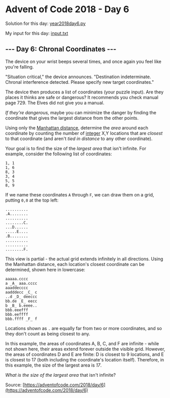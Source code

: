 # Advent of Code 2018 - Day 6

Solution for this day: [year2018day6.py](year2018/day6/year2018day6.py)

My input for this day: [input.txt](year2018/day6/input.txt)

## \--- Day 6: Chronal Coordinates ---

The device on your wrist beeps several times, and once again you feel like
you're falling.

"Situation critical," the device announces. "Destination indeterminate.
Chronal interference detected. Please specify new target coordinates."

The device then produces a list of coordinates (your puzzle input). Are they
places it thinks are safe or dangerous? It recommends you check manual page
729. The Elves did not give you a manual.

_If they're dangerous,_ maybe you can minimize the danger by finding the
coordinate that gives the largest distance from the other points.

Using only the [Manhattan
distance](https://en.wikipedia.org/wiki/Taxicab_geometry), determine the
_area_ around each coordinate by counting the number of
[integer](https://en.wikipedia.org/wiki/Integer) X,Y locations that are
_closest_ to that coordinate (and aren't _tied in distance_ to any other
coordinate).

Your goal is to find the size of the _largest area_ that isn't infinite. For
example, consider the following list of coordinates:

    
    
    1, 1
    1, 6
    8, 3
    3, 4
    5, 5
    8, 9
    

If we name these coordinates `A` through `F`, we can draw them on a grid,
putting `0,0` at the top left:

    
    
    ..........
    .A........
    ..........
    ........C.
    ...D......
    .....E....
    .B........
    ..........
    ..........
    ........F.
    

This view is partial - the actual grid extends infinitely in all directions.
Using the Manhattan distance, each location's closest coordinate can be
determined, shown here in lowercase:

    
    
    aaaaa.cccc
    a _A_ aaa.cccc
    aaaddecccc
    aadddecc _C_ c
    ..d _D_ deeccc
    bb.de _E_ eecc
    b _B_ b.eeee..
    bbb.eeefff
    bbb.eeffff
    bbb.ffff _F_ f
    

Locations shown as `.` are equally far from two or more coordinates, and so
they don't count as being closest to any.

In this example, the areas of coordinates A, B, C, and F are infinite - while
not shown here, their areas extend forever outside the visible grid. However,
the areas of coordinates D and E are finite: D is closest to 9 locations, and
E is closest to 17 (both including the coordinate's location itself).
Therefore, in this example, the size of the largest area is _17_.

_What is the size of the largest area_ that isn't infinite?



Source: [https://adventofcode.com/2018/day/6](https://adventofcode.com/2018/day/6)
